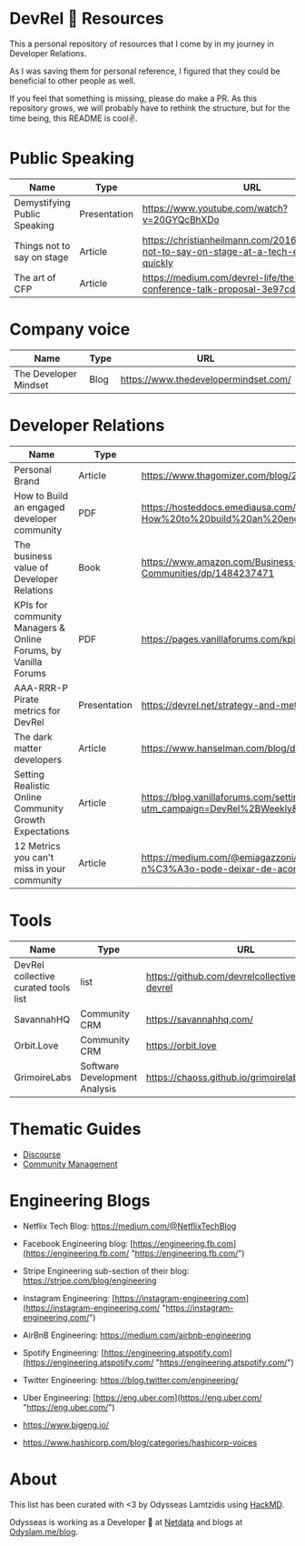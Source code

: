 # DevRel 🥑 Resources

This a personal repository of resources that I come by in my journey in Developer Relations.

As I was saving them for personal reference, I figured that they could be beneficial to other people as well.

If you feel that something is missing, please do make a PR. As this repository grows, we will probably have to rethink the structure, but for the time being, this README is cool✌️.

# Public Speaking
| Name | Type | URL |
| -------- | -------- | -------- |
| Demystifying Public Speaking| Presentation| https://www.youtube.com/watch?v=20GYQcBhXDo|
|Things not to say on stage|Article|	https://christianheilmann.com/2016/07/06/things-not-to-say-on-stage-at-a-tech-event/#repeat-quickly| 
| The art of CFP| Article| https://medium.com/devrel-life/the-art-of-the-conference-talk-proposal-3e97cd3bd33a| 


# Company voice 

| Name | Type | URL |
| -------- | -------- | -------- |
| The Developer Mindset| Blog | https://www.thedevelopermindset.com/| 


# Developer Relations
| Name | Type | URL |
| -------- | -------- | -------- |
| Personal Brand | Article | 	https://www.thagomizer.com/blog/2017/11/30/personal-brand.html | 
| How to Build an engaged developer community | PDF | https://hosteddocs.emediausa.com/AH-How%20to%20build%20an%20engaged%20developer%20community.pdf| 
| The business value of Developer Relations | Book | https://www.amazon.com/Business-Value-Developer-Relations-Communities/dp/1484237471 | 
| KPIs for community Managers & Online Forums, by Vanilla Forums | PDF | https://pages.vanillaforums.com/kpis-for-community-and-community-managers | 
| AAA-RRR-P Pirate metrics for DevRel | Presentation | https://devrel.net/strategy-and-metrics/introducing-aaarrrp-devrel-strategy | 
| The dark matter developers | Article | https://www.hanselman.com/blog/dark-matter-developers-the-unseen-99 | 
| Setting Realistic Online Community Growth Expectations | Article | https://blog.vanillaforums.com/setting-realistic-online-community-growth-expectations?utm_campaign=DevRel%2BWeekly&utm_medium=email&utm_source=DevRel_Weekly_114 | 
| 12 Metrics you can't miss in your community | Article | https://medium.com/@emiagazzoni/12-m%C3%A9tricas-que-voc%C3%AA-n%C3%A3o-pode-deixar-de-acompanhar-na-sua-comunidade-690524288909 | 

# Tools

| Name | Type | URL |
| -------- | -------- | -------- |
| DevRel collective curated tools list| list | https://github.com/devrelcollective/awesome-devrel | 
| SavannahHQ | Community CRM | https://savannahhq.com/ | 
| Orbit.Love | Community CRM | https://orbit.love | 
| GrimoireLabs| Software Development Analysis | https://chaoss.github.io/grimoirelab/ | 

# Thematic Guides
- [Discourse](Discourse.md)
- [Community Management](community-management.md)

# Engineering Blogs

* Netflix Tech Blog: https://medium.com/@NetflixTechBlog

* Facebook Engineering blog: [https://engineering.fb.com](https://engineering.fb.com/ "https://engineering.fb.com/")

* Stripe Engineering sub-section of their blog: https://stripe.com/blog/engineering

* Instagram Engineering: [https://instagram-engineering.com](https://instagram-engineering.com/ "https://instagram-engineering.com/")

* AirBnB Engineering: https://medium.com/airbnb-engineering

* Spotify Engineering: [https://engineering.atspotify.com](https://engineering.atspotify.com/ "https://engineering.atspotify.com/")

* Twitter Engineering: https://blog.twitter.com/engineering/

* Uber Engineering: [https://eng.uber.com](https://eng.uber.com/ "https://eng.uber.com/")

* https://www.bigeng.io/

* https://www.hashicorp.com/blog/categories/hashicorp-voices

# About

This list has been curated with <3 by Odysseas Lamtzidis using [HackMD](https://hackmd.io). 

Odysseas is working as a Developer 🥑 at [Netdata](https://netdata.cloud) and blogs at [Odyslam.me/blog](https://odyslam.me/blog/).







